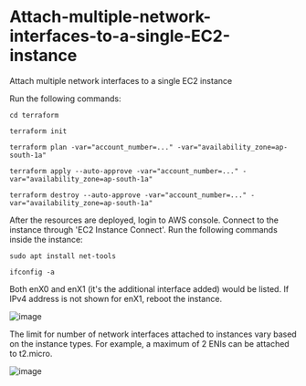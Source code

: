 # Attach-multiple-network-interfaces-to-a-single-EC2-instance
Attach multiple network interfaces to a single EC2 instance

Run the following commands:

```
cd terraform

terraform init

terraform plan -var="account_number=..." -var="availability_zone=ap-south-1a"

terraform apply --auto-approve -var="account_number=..." -var="availability_zone=ap-south-1a"

terraform destroy --auto-approve -var="account_number=..." -var="availability_zone=ap-south-1a"
```

After the resources are deployed, login to AWS console. Connect to the instance through 'EC2 Instance Connect'. Run the following commands inside the instance:

```
sudo apt install net-tools

ifconfig -a
```

Both enX0 and enX1 (it's the additional interface added) would be listed. If IPv4 address is not shown for enX1, reboot the instance.

![image](https://github.com/user-attachments/assets/b3ae1705-6c4b-4e4e-9bc6-6266674ac5e0)

The limit for number of network interfaces attached to instances vary based on the instance types. For example, a maximum of 2 ENIs can be attached to t2.micro.

![image](https://github.com/user-attachments/assets/196989b7-2ffa-4f85-bac1-c46d0d2574f6)
